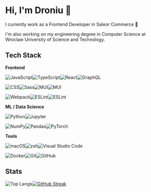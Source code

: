 # Hi, I'm Droniu 👋

I currently work as a Frontend Developer in Saleor Commerce 🚀

I'm also working on my engineering degree in Computer Science at Wroclaw University of Science and Technology.

## Tech Stack
**Frontend**

<img src="https://img.shields.io/badge/-JavaScript-F7DF1E?logo=javascript&logoColor=black&style=for-the-badge" alt="JavaScript"/><img src="https://img.shields.io/badge/-TypeScript-007ACC?logo=typescript&logoColor=white&style=for-the-badge" alt="TypeScript"/><img src="https://img.shields.io/badge/-React-23282C?logo=react&logoColor=white&style=for-the-badge" alt="React"/><img src="https://img.shields.io/badge/-GraphQL-E10098?logo=graphql&style=for-the-badge" alt="GraphQL"/>

<img src="https://img.shields.io/badge/-CSS-1572B6?logo=css3&logoColor=white&style=for-the-badge" alt="CSS"/><img src="https://img.shields.io/badge/-Sass-CC6599?logo=sass&logoColor=white&style=for-the-badge" alt="Sass"/><img src="https://img.shields.io/badge/-MUI-007FFF?logo=mui&logoColor=white&style=for-the-badge" alt="MUI"/><img src="https://img.shields.io/badge/-Storybook-FF4785?logo=storybook&logoColor=white&style=for-the-badge" alt="MUI"/>


<img src="https://img.shields.io/badge/-Webpack-8DD6F9?logo=webpack&logoColor=black&style=for-the-badge" alt="Webpack"/><img src="https://img.shields.io/badge/-ESLint-4B32C3?logo=eslint&logoColor=white&style=for-the-badge" alt="ESLint"/><img src="https://img.shields.io/badge/-Jest-C21325?logo=jest&logoColor=white&style=for-the-badge" alt="ESLint"/>


**ML / Data Science**

<img src="https://img.shields.io/badge/-Python-3776AB?logo=python&logoColor=white&style=for-the-badge" alt="Python"/><img src="https://img.shields.io/badge/-Jupyter-F37626?logo=jupyter&logoColor=white&style=for-the-badge" alt="Jupyter"/>

<img src="https://img.shields.io/badge/numpy-%23013243.svg?style=for-the-badge&logo=numpy&logoColor=white" alt="NumPy" /><img src="https://img.shields.io/badge/pandas-%23150458.svg?style=for-the-badge&logo=pandas&logoColor=white" alt="Pandas" /><img src="https://img.shields.io/badge/PyTorch-%23EE4C2C.svg?style=for-the-badge&logo=PyTorch&logoColor=white" alt="PyTorch" />

**Tools**

<img src="https://img.shields.io/badge/-macos-000000?logo=apple&logoColor=white&style=for-the-badge" alt="macOS"/><img src="https://img.shields.io/badge/-zsh-4EAA25?logo=gnubash&logoColor=white&style=for-the-badge" alt="zsh"/><img src="https://img.shields.io/badge/-vscode-007ACC?logo=visual-studio-code&logoColor=white&style=for-the-badge" alt="Visual Studio Code"/>

<img src="https://img.shields.io/badge/-docker-2496ED?logo=docker&logoColor=white&style=for-the-badge" alt="Docker"/><img src="https://img.shields.io/badge/-git-F05032?logo=git&logoColor=white&style=for-the-badge" alt="Git"/><img src="https://img.shields.io/badge/-github-181717?logo=github&logoColor=white&style=for-the-badge" alt="GitHub"/>




## Stats

![Top Langs](https://github-readme-stats.vercel.app/api/top-langs/?username=droniu&layout=compact&theme=radical&hide=html,tex,jupyter%20notebook&langs_count=8&&hide_border=true)[![GitHub Streak](https://github-readme-streak-stats.herokuapp.com?user=droniu&theme=radical&hide_border=true)](https://git.io/streak-stats)

